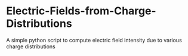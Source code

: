 # Electric-Fields-from-Charge-Distributions
A simple python script to compute electric field intensity due to various charge distributions
